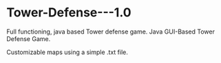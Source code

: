 # Tower-Defense---1.0
Full functioning, java based Tower defense game.
Java GUI-Based Tower Defense Game.

Customizable maps using a simple .txt file.
